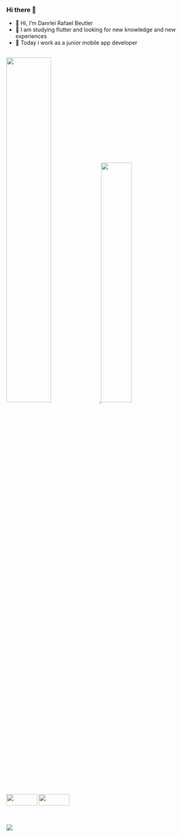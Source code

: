 ### Hi there 👋

<!--
**DanrleiB/DanrleiB** is a ✨ _special_ ✨ repository because its `README.md` (this file) appears on your GitHub profile.

Here are some ideas to get you started:

- 🔭 I’m currently working on ...
- 🌱 I’m currently learning ...
- 👯 I’m looking to collaborate on ...
- 🤔 I’m looking for help with ...
- 💬 Ask me about ...
- 📫 How to reach me: ...
- 😄 Pronouns: ...
- ⚡ Fun fact: ...
-->



- 👋 Hi, I’m Danrlei Rafael Beutler
- 🌱 I am studying flutter and looking for new knowledge and new experiences
- 🔭 Today i work as a junior mobile app developer

##

<div>
  <a href="https://github.com/DanrleiB">
  <img width="48%" src="https://github-readme-stats.vercel.app/api?username=DanrleiB&show_icons=true&theme=onedark&include_all_commits=true&count_private=true"/>
  <img width="40%" src="https://github-readme-stats.vercel.app/api/top-langs/?username=DanrleiB&layout=compact&theme=onedark"/></a>
</div>

##

<div><br>
  <img height="30" width="80" src="https://img.shields.io/badge/Dart-0175C2?style=for-the-badge&logo=dart&logoColor=white"/>
  <img height="30" width="80" src="https://img.shields.io/badge/Flutter-02569B?style=for-the-badge&logo=flutter&logoColor=white"/>
</div>

##

<div><br>
  <a href="https://www.linkedin.com/in/danrlei-rafael-beutler/">
  <img src="https://img.shields.io/badge/LinkedIn-0077B5?style=for-the-badge&logo=linkedin&logoColor=white"/>
  </a>
</div>
